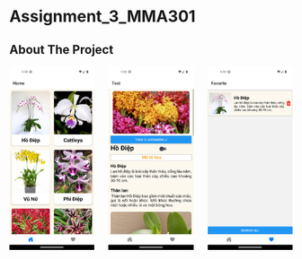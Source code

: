 # Assignment_3_MMA301

<!-- ABOUT THE PROJECT -->

## About The Project

<div style="display: flex; justify-content: space-between;">
    <img src="images/Screenshot_1687615719.png" alt="Product Screenshot" style="width: 30%;">
    <img src="images/Screenshot_1687615734.png" alt="Product Screenshot" style="width: 30%;">
    <img src="images/Screenshot_1687615742.png" alt="Product Screenshot" style="width: 30%;">
</div>

[product-screenshot]: images/Screenshot_1687615719.png
[product-screenshot1]: images/Screenshot_1687615734.png
[product-screenshot2]: images/Screenshot_1687615742.png
